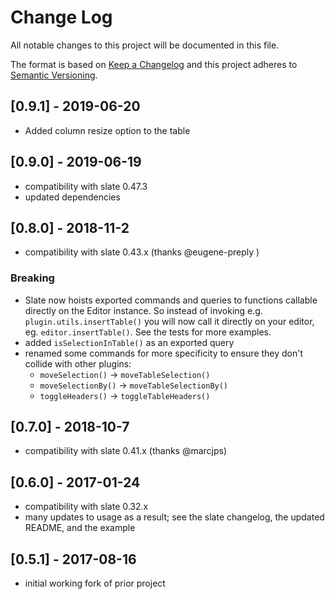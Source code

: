 # Change Log

All notable changes to this project will be documented in this file.

The format is based on [Keep a Changelog](http://keepachangelog.com/) and this project adheres to [Semantic Versioning](http://semver.org/).

## [0.9.1] - 2019-06-20

- Added column resize option to the table

## [0.9.0] - 2019-06-19

- compatibility with slate 0.47.3
- updated dependencies

## [0.8.0] - 2018-11-2

- compatibility with slate 0.43.x (thanks @eugene-preply )

### Breaking

- Slate now hoists exported commands and queries to functions callable directly on the Editor instance. So instead of invoking e.g. `plugin.utils.insertTable()` you will now call it directly on your editor, eg. `editor.insertTable()`. See the tests for more examples.
- added `isSelectionInTable()` as an exported query
- renamed some commands for more specificity to ensure they don't collide with other plugins:
  - `moveSelection()` -> `moveTableSelection()`
  - `moveSelectionBy()` -> `moveTableSelectionBy()`
  - `toggleHeaders()` -> `toggleTableHeaders()`

## [0.7.0] - 2018-10-7

- compatibility with slate 0.41.x (thanks @marcjps)

## [0.6.0] - 2017-01-24

- compatibility with slate 0.32.x
- many updates to usage as a result; see the slate changelog, the updated README, and the example

## [0.5.1] - 2017-08-16

- initial working fork of prior project

